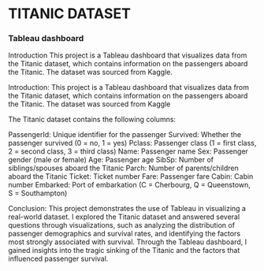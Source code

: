 
# TITANIC DATASET 

### Tableau dashboard


Introduction
This project is a Tableau dashboard that visualizes data from the Titanic dataset, which contains information on the passengers aboard the Titanic. The dataset was sourced from Kaggle.




Introduction:
This project is a Tableau dashboard that visualizes data from the Titanic dataset, which contains information on the passengers aboard the Titanic. The dataset was sourced from Kaggle 


The Titanic dataset contains the following columns:

PassengerId: Unique identifier for the passenger
Survived: Whether the passenger survived (0 = no, 1 = yes)
Pclass: Passenger class (1 = first class, 2 = second class, 3 = third class)
Name: Passenger name
Sex: Passenger gender (male or female)
Age: Passenger age
SibSp: Number of siblings/spouses aboard the Titanic
Parch: Number of parents/children aboard the Titanic
Ticket: Ticket number
Fare: Passenger fare
Cabin: Cabin number
Embarked: Port of embarkation (C = Cherbourg, Q = Queenstown, S = Southampton)



Conclusion:
This project demonstrates the use of Tableau in visualizing a real-world dataset. I explored the Titanic dataset and answered several questions through visualizations, such as analyzing the distribution of passenger demographics and survival rates, and identifying the factors most strongly associated with survival. Through the Tableau dashboard,  I gained insights into the tragic sinking of the Titanic and the factors that influenced passenger survival.